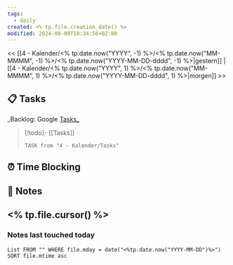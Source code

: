 ```yaml
---
tags:
  - daily
created: <% tp.file.creation_date() %>
modified: 2024-09-09T10:34:56+02:00
---
```

<< [[4 - Kalender/<% tp.date.now("YYYY", -1) %>/<% tp.date.now("MM-MMMM", -1) %>/<% tp.date.now("YYYY-MM-DD-dddd", -1) %>|gestern]]  | [[4 - Kalender/<% tp.date.now("YYYY", 1) %>/<% tp.date.now("MM-MMMM", 1) %>/<% tp.date.now("YYYY-MM-DD-dddd", 1) %>|morgen]] >>
## 📋 Tasks
_Backlog: Google [Tasks_](https://calendar.google.com/calendar/u/0/r/tasks)

> [!todo]- [[Tasks]]
> ```dataview
> TASK from "4 - Kalender/Tasks"
> ```
## ⏰ Time Blocking
## 📝 Notes

<% tp.file.cursor() %>
---
### Notes last touched today
```dataview
List FROM "" WHERE file.mday = date("<%tp.date.now("YYYY-MM-DD")%>") SORT file.mtime asc
```